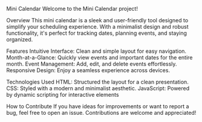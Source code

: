 Mini Calendar
Welcome to the Mini Calendar project! 

Overview
This mini calendar is a sleek and user-friendly tool designed to simplify your scheduling experience. With a minimalist design and robust functionality, it's perfect for tracking dates, planning events, and staying organized.

Features
Intuitive Interface: Clean and simple layout for easy navigation.
Month-at-a-Glance: Quickly view events and important dates for the entire month.
Event Management: Add, edit, and delete events effortlessly.
Responsive Design: Enjoy a seamless experience across devices.

Technologies Used
HTML: Structured the layout for a clean presentation.
CSS: Styled with a modern and minimalist aesthetic.
JavaScript: Powered by dynamic scripting for interactive elements

How to Contribute
If you have ideas for improvements or want to report a bug, feel free to open an issue. 
Contributions are welcome and appreciated!
